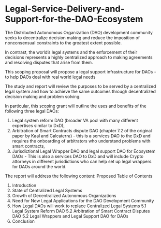 # Legal-Service-Delivery-and-Support-for-the-DAO-Ecosystem

The Distributed Autonomous Organization (DAO) development community seeks to decentralize decision making and reduce the imposition of nonconsensual constraints to the greatest extent possible. 

In contrast, the world’s legal systems and the enforcement of their decisions represents a highly centralized approach to making agreements and resolving disputes that arise from them.

This scoping proposal will propose a legal support infrastructure for DAOs - to help DAOs deal with real world legal needs

The study and report will review the purposes to be served by a centralized legal system and how to achieve the same outcomes through decentralized decision making and problem solving.

In particular, this scoping grant will outline the uses and benefits of the following three legal DAOs: 
1. Legal system reform DAO (broader VA pool with many different expertises similar to DxD), 
2. Arbitration of Smart Contracts dispute DAO (chapter 7.2 of the original paper by Kaal and Calcaterra) - this is a services DAO to the DxD and requires the onboarding of arbitrators who understand problems with smart contracts, 
3. Jurisdictional Legal Wrapper DAO and legal support DAO for Ecosystem DAOs - This is also a services DAO to DxD and will include Crypto attorneys in different jurisdictions who can help set up legal wrappers for DAOs around the world.

The report will address the following content:
Proposed Table of Contents
1. Introduction
2. State of Centralized Legal Systems
3. Growth of Decentralized Autonomous Organizations
4. Need for New Legal Applications for the DAO Development Community
5. How Legal DAOs will work to replace Centralized Legal Systems
5.1 Legal System Reform DAO
5.2 Arbitration of Smart Contract Disputes DAO
5.2 Legal Wrappers and Legal Support DAO for DAOs
6. Conclusion
